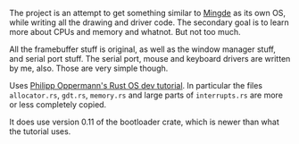 The project is an attempt to get something similar to [Mingde](https://github.com/stjet/mingde) as its own OS, while writing all the drawing and driver code. The secondary goal is to learn more about CPUs and memory and whatnot. But not too much.

All the framebuffer stuff is original, as well as the window manager stuff, and serial port stuff. The serial port, mouse and keyboard drivers are written by me, also. Those are very simple though.

Uses [Philipp Oppermann's Rust OS dev tutorial](https://os.phil-opp.com). In particular the files `allocator.rs`, `gdt.rs`, `memory.rs` and large parts of `interrupts.rs` are more or less completely copied.

It does use version 0.11 of the bootloader crate, which is newer than what the tutorial uses.

